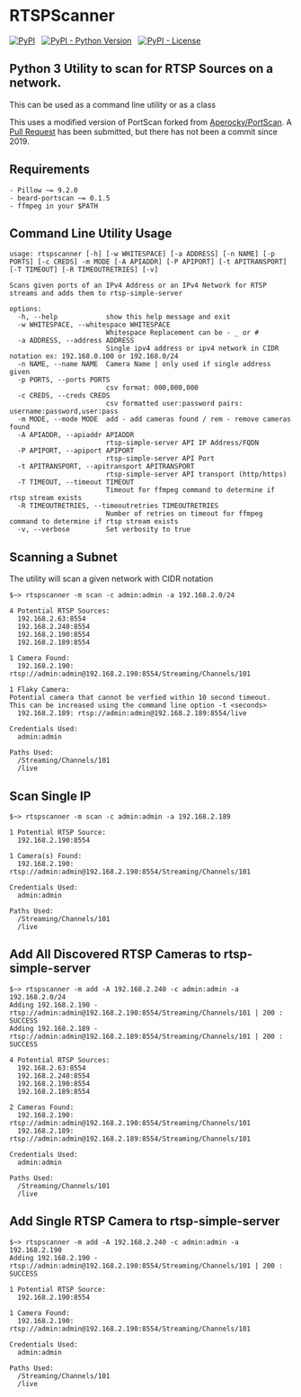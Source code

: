 # RTSPScanner

[![PyPI](https://img.shields.io/pypi/v/rtspscanner)](https://pypi.org/project/rtspscanner/) &nbsp; [![PyPI - Python Version](https://img.shields.io/pypi/pyversions/rtspscanner)](https://pypi.org/project/rtspscanner/) &nbsp; [![PyPI - License](https://img.shields.io/pypi/l/rtspscanner)](https://pypi.org/project/rtspscanner/)

## Python 3 Utility to scan for RTSP Sources on a network.
This can be used as a command line utility or as a class

This uses a modified version of PortScan forked from [Aperocky/PortScan](https://github.com/Aperocky/PortScan).
A [Pull Request](https://github.com/Aperocky/PortScan/pull/1) has been submitted, but there has not been a commit since 2019.

## Requirements
    - Pillow ~= 9.2.0
    - beard-portscan ~= 0.1.5
    - ffmpeg in your $PATH

## Command Line Utility Usage
```
usage: rtspscanner [-h] [-w WHITESPACE] [-a ADDRESS] [-n NAME] [-p PORTS] [-c CREDS] -m MODE [-A APIADDR] [-P APIPORT] [-t APITRANSPORT] [-T TIMEOUT] [-R TIMEOUTRETRIES] [-v]

Scans given ports of an IPv4 Address or an IPv4 Network for RTSP streams and adds them to rtsp-simple-server

options:
  -h, --help            show this help message and exit
  -w WHITESPACE, --whitespace WHITESPACE
                        Whitespace Replacement can be - _ or #
  -a ADDRESS, --address ADDRESS
                        Single ipv4 address or ipv4 network in CIDR notation ex: 192.168.0.100 or 192.168.0/24
  -n NAME, --name NAME  Camera Name | only used if single address given
  -p PORTS, --ports PORTS
                        csv format: 000,000,000
  -c CREDS, --creds CREDS
                        csv formatted user:password pairs: username:password,user:pass
  -m MODE, --mode MODE  add - add cameras found / rem - remove cameras found
  -A APIADDR, --apiaddr APIADDR
                        rtsp-simple-server API IP Address/FQDN
  -P APIPORT, --apiport APIPORT
                        rtsp-simple-server API Port
  -t APITRANSPORT, --apitransport APITRANSPORT
                        rtsp-simple-server API transport (http/https)
  -T TIMEOUT, --timeout TIMEOUT
                        Timeout for ffmpeg command to determine if rtsp stream exists
  -R TIMEOUTRETRIES, --timeoutretries TIMEOUTRETRIES
                        Number of retries on timeout for ffmpeg command to determine if rtsp stream exists
  -v, --verbose         Set verbosity to true
```
## Scanning a Subnet
The utility will scan a given network with CIDR notation
```
$~> rtspscanner -m scan -c admin:admin -a 192.168.2.0/24

4 Potential RTSP Sources:
  192.168.2.63:8554
  192.168.2.240:8554
  192.168.2.190:8554
  192.168.2.189:8554

1 Camera Found:
  192.168.2.190: rtsp://admin:admin@192.168.2.190:8554/Streaming/Channels/101

1 Flaky Camera:
Potential camera that cannot be verfied within 10 second timeout.
This can be increased using the command line option -t <seconds>
  192.168.2.189: rtsp://admin:admin@192.168.2.189:8554/live

Credentials Used:
  admin:admin

Paths Used:
  /Streaming/Channels/101
  /live
```

## Scan Single IP

```
$~> rtspscanner -m scan -c admin:admin -a 192.168.2.189

1 Potential RTSP Source:
  192.168.2.190:8554

1 Camera(s) Found:
  192.168.2.190: rtsp://admin:admin@192.168.2.190:8554/Streaming/Channels/101

Credentials Used:
  admin:admin

Paths Used:
  /Streaming/Channels/101
  /live
```

## Add All Discovered RTSP Cameras to rtsp-simple-server

```
$~> rtspscanner -m add -A 192.168.2.240 -c admin:admin -a 192.168.2.0/24
Adding 192.168.2.190 - rtsp://admin:admin@192.168.2.190:8554/Streaming/Channels/101 | 200 : SUCCESS
Adding 192.168.2.189 - rtsp://admin:admin@192.168.2.189:8554/Streaming/Channels/101 | 200 : SUCCESS

4 Potential RTSP Sources:
  192.168.2.63:8554
  192.168.2.240:8554
  192.168.2.190:8554
  192.168.2.189:8554

2 Cameras Found:
  192.168.2.190: rtsp://admin:admin@192.168.2.190:8554/Streaming/Channels/101
  192.168.2.189: rtsp://admin:admin@192.168.2.189:8554/Streaming/Channels/101

Credentials Used:
  admin:admin

Paths Used:
  /Streaming/Channels/101
  /live
```

## Add Single RTSP Camera to rtsp-simple-server

```
$~> rtspscanner -m add -A 192.168.2.240 -c admin:admin -a 192.168.2.190
Adding 192.168.2.190 - rtsp://admin:admin@192.168.2.190:8554/Streaming/Channels/101 | 200 : SUCCESS

1 Potential RTSP Source:
  192.168.2.190:8554

1 Camera Found:
  192.168.2.190: rtsp://admin:admin@192.168.2.190:8554/Streaming/Channels/101

Credentials Used:
  admin:admin

Paths Used:
  /Streaming/Channels/101
  /live
```